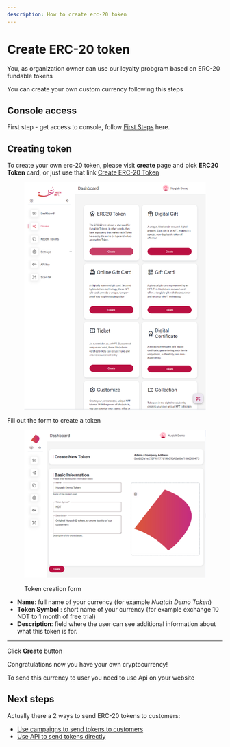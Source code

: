 ```yaml
---
description: How to create erc-20 token
---
```


# Create ERC-20 token

You, as organization owner can use our loyalty probgram based on ERC-20 fundable tokens

You can create your own custom currency following this steps

## Console access&#x20;

First step - get access to console, follow [First Steps](../redeem-api/getting-started.md#first-steps) here.

## Creating token

To create your own erc-20 token, please visit **create** page and pick **ERC20 Token** card, or just use that link [Create ERC-20 Token](https://nuqtah.io/console/nfts/create?type=ERC20)

<figure><img src="../../.gitbook/assets/image (9).png" alt=""><figcaption></figcaption></figure>

Fill out the form to create a token

<figure><img src="../../.gitbook/assets/image (11).png" alt=""><figcaption><p>Token creation form</p></figcaption></figure>

* **Name**: full name of your currency (for example _Nuqtah Demo Token_)
* **Token Symbol** : short name of  your currency (for example exchange 10 NDT to 1 month of free trial)
* **Description**: field where the user can see additional information about what this token is for.

***

Click **Create** button

Congratulations now you have your own cryptocurrency!&#x20;

To send this currency to user you need to use Api on your website

## Next steps

Actually there a 2 ways to send ERC-20 tokens to customers:

* [Use campaigns to send tokens to customers](campaigns-to-send-erc-20-tokens.md)
* [Use API to send tokens directly](sending-erc-20-tokens-directly.md)
